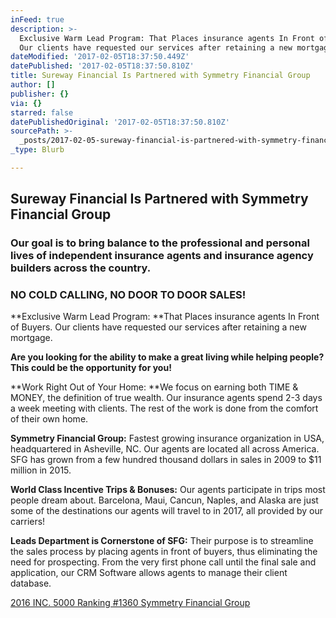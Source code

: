 ```yaml
---
inFeed: true
description: >-
  Exclusive Warm Lead Program: That Places insurance agents In Front of Buyers.
  Our clients have requested our services after retaining a new mortgage.
dateModified: '2017-02-05T18:37:50.449Z'
datePublished: '2017-02-05T18:37:50.810Z'
title: Sureway Financial Is Partnered with Symmetry Financial Group
author: []
publisher: {}
via: {}
starred: false
datePublishedOriginal: '2017-02-05T18:37:50.810Z'
sourcePath: >-
  _posts/2017-02-05-sureway-financial-is-partnered-with-symmetry-financial-group.md
_type: Blurb

---
```

## **Sureway Financial Is Partnered with Symmetry Financial Group**

### Our goal is to bring balance to the professional and personal lives of independent insurance agents and insurance agency builders across the country.

### **NO COLD CALLING, NO DOOR TO DOOR SALES!**

**Exclusive Warm Lead Program: **That Places insurance agents In Front of Buyers. Our clients have requested our services after retaining a new mortgage.

**Are you looking for the ability to make a great living while helping people? This could be the opportunity for you!**

**Work Right Out of Your Home: **We focus on earning both TIME & MONEY, the definition of true wealth. Our insurance agents spend 2-3 days a week meeting with clients. The rest of the work is done from the comfort of their own home.

**Symmetry Financial Group:** Fastest growing insurance organization in USA, headquartered in Asheville, NC. Our agents are located all across America. SFG has grown from a few hundred thousand dollars in sales in 2009 to $11 million in 2015\.

**World Class Incentive Trips & Bonuses:** Our agents participate in trips most people dream about. Barcelona, Maui, Cancun, Naples, and Alaska are just some of the destinations our agents will travel to in 2017, all provided by our carriers!

**Leads Department is Cornerstone of SFG:** Their purpose is to streamline the sales process by placing agents in front of buyers, thus eliminating the need for prospecting. From the very first phone call until the final sale and application, our CRM Software allows agents to manage their client database.

[2016 INC. 5000 Ranking \#1360 Symmetry Financial Group][0]

[0]: http://www.inc.com/profile/symmetry-financial-group?cid=search